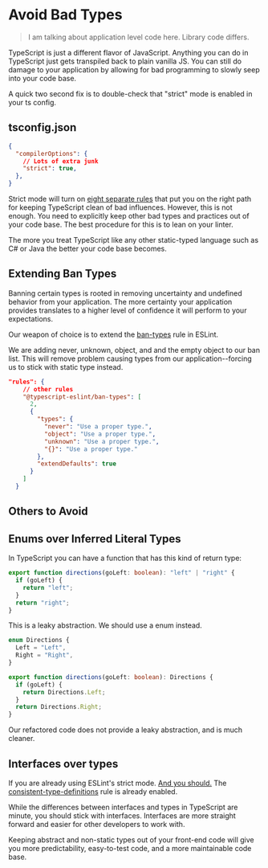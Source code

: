 # Avoid Bad Types

> I am talking about application level code here. Library code differs.

TypeScript is just a different flavor of JavaScript. Anything you can do in TypeScript just gets transpiled back to plain vanilla JS. You can still do damage to your application by allowing for bad programming to slowly seep into your code base.

A quick two second fix is to double-check that "strict" mode is enabled in your ts config.

## tsconfig.json

```json
{
  "compilerOptions": {
    // Lots of extra junk
    "strict": true,
  },
}
```

Strict mode will turn on [eight separate rules](https://www.typescriptlang.org/tsconfig#strict) that put you on the right path for keeping TypeScript clean of bad influences. However, this is not enough. You need to explicitly keep other bad types and practices out of your code base. The best procedure for this is to lean on your linter.

The more you treat TypeScript like any other static-typed language such as C# or Java the better your code base becomes.

## Extending Ban Types

Banning certain types is rooted in removing uncertainty and undefined behavior from your application. The more certainty your application provides translates to a higher level of confidence it will perform to your expectations.

Our weapon of choice is to extend the [ban-types](https://typescript-eslint.io/rules/ban-types/) rule in ESLint.

We are adding never, unknown, object, and and the empty object to our ban list. This will remove problem causing types from our application--forcing us to stick with static type instead.

```json
"rules": {
    // other rules
    "@typescript-eslint/ban-types": [
      2,
      {
        "types": {
          "never": "Use a proper type.",
          "object": "Use a proper type.",
          "unknown": "Use a proper type.",
          "{}": "Use a proper type."
        },
        "extendDefaults": true
      }
    ]
  }
```

## Others to Avoid

## Enums over Inferred Literal Types

In TypeScript you can have a function that has this kind of return type:

```typescript
export function directions(goLeft: boolean): "left" | "right" {
  if (goLeft) {
    return "left";
  }
  return "right";
}
```

This is a leaky abstraction. We should use a enum instead.

```typescript
enum Directions {
  Left = "Left",
  Right = "Right",
}

export function directions(goLeft: boolean): Directions {
  if (goLeft) {
    return Directions.Left;
  }
  return Directions.Right;
}
```

Our refactored code does not provide a leaky abstraction, and is much cleaner.

## Interfaces over types

If you are already using ESLint's strict mode. [And you should.]() The [consistent-type-definitions](https://typescript-eslint.io/rules/consistent-type-definitions/) rule is already enabled.

While the differences between interfaces and types in TypeScript are minute, you should stick with interfaces. Interfaces are more straight forward and easier for other developers to work with.

Keeping abstract and non-static types out of your front-end code will give you more predictability, easy-to-test code, and a more maintainable code base.
